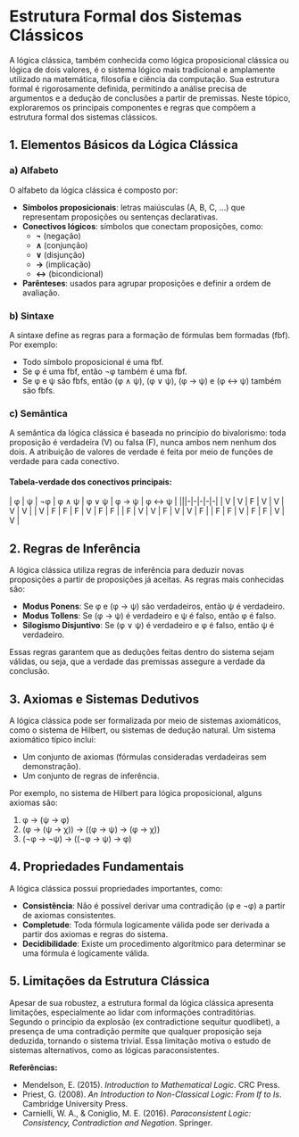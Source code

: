 
# Estrutura Formal dos Sistemas Clássicos

A lógica clássica, também conhecida como lógica proposicional clássica ou lógica de dois valores, é o sistema lógico mais tradicional e amplamente utilizado na matemática, filosofia e ciência da computação. Sua estrutura formal é rigorosamente definida, permitindo a análise precisa de argumentos e a dedução de conclusões a partir de premissas. Neste tópico, exploraremos os principais componentes e regras que compõem a estrutura formal dos sistemas clássicos.

## 1. **Elementos Básicos da Lógica Clássica**

### a) **Alfabeto**
O alfabeto da lógica clássica é composto por:
- **Símbolos proposicionais**: letras maiúsculas (A, B, C, ...) que representam proposições ou sentenças declarativas.
- **Conectivos lógicos**: símbolos que conectam proposições, como:
  - **¬** (negação)
  - **∧** (conjunção)
  - **∨** (disjunção)
  - **→** (implicação)
  - **↔** (bicondicional)
- **Parênteses**: usados para agrupar proposições e definir a ordem de avaliação.

### b) **Sintaxe**
A sintaxe define as regras para a formação de fórmulas bem formadas (fbf). Por exemplo:
- Todo símbolo proposicional é uma fbf.
- Se φ é uma fbf, então ¬φ também é uma fbf.
- Se φ e ψ são fbfs, então (φ ∧ ψ), (φ ∨ ψ), (φ → ψ) e (φ ↔ ψ) também são fbfs.

### c) **Semântica**
A semântica da lógica clássica é baseada no princípio do bivalorismo: toda proposição é verdadeira (V) ou falsa (F), nunca ambos nem nenhum dos dois. A atribuição de valores de verdade é feita por meio de funções de verdade para cada conectivo.

#### Tabela-verdade dos conectivos principais:
| φ | ψ | ¬φ | φ ∧ ψ | φ ∨ ψ | φ → ψ | φ ↔ ψ |
|||-|-|-|-|-|
| V | V |  F |   V   |   V   |   V   |   V   |
| V | F |  F |   F   |   V   |   F   |   F   |
| F | V |  V |   F   |   V   |   V   |   F   |
| F | F |  V |   F   |   F   |   V   |   V   |

## 2. **Regras de Inferência**

A lógica clássica utiliza regras de inferência para deduzir novas proposições a partir de proposições já aceitas. As regras mais conhecidas são:

- **Modus Ponens**: Se φ e (φ → ψ) são verdadeiros, então ψ é verdadeiro.
- **Modus Tollens**: Se (φ → ψ) é verdadeiro e ψ é falso, então φ é falso.
- **Silogismo Disjuntivo**: Se (φ ∨ ψ) é verdadeiro e φ é falso, então ψ é verdadeiro.

Essas regras garantem que as deduções feitas dentro do sistema sejam válidas, ou seja, que a verdade das premissas assegure a verdade da conclusão.

## 3. **Axiomas e Sistemas Dedutivos**

A lógica clássica pode ser formalizada por meio de sistemas axiomáticos, como o sistema de Hilbert, ou sistemas de dedução natural. Um sistema axiomático típico inclui:

- Um conjunto de axiomas (fórmulas consideradas verdadeiras sem demonstração).
- Um conjunto de regras de inferência.

Por exemplo, no sistema de Hilbert para lógica proposicional, alguns axiomas são:
1. φ → (ψ → φ)
2. (φ → (ψ → χ)) → ((φ → ψ) → (φ → χ))
3. (¬φ → ¬ψ) → ((¬φ → ψ) → φ)

## 4. **Propriedades Fundamentais**

A lógica clássica possui propriedades importantes, como:

- **Consistência**: Não é possível derivar uma contradição (φ e ¬φ) a partir de axiomas consistentes.
- **Completude**: Toda fórmula logicamente válida pode ser derivada a partir dos axiomas e regras do sistema.
- **Decidibilidade**: Existe um procedimento algorítmico para determinar se uma fórmula é logicamente válida.

## 5. **Limitações da Estrutura Clássica**

Apesar de sua robustez, a estrutura formal da lógica clássica apresenta limitações, especialmente ao lidar com informações contraditórias. Segundo o princípio da explosão (ex contradictione sequitur quodlibet), a presença de uma contradição permite que qualquer proposição seja deduzida, tornando o sistema trivial. Essa limitação motiva o estudo de sistemas alternativos, como as lógicas paraconsistentes.



**Referências:**
- Mendelson, E. (2015). *Introduction to Mathematical Logic*. CRC Press.
- Priest, G. (2008). *An Introduction to Non-Classical Logic: From If to Is*. Cambridge University Press.
- Carnielli, W. A., & Coniglio, M. E. (2016). *Paraconsistent Logic: Consistency, Contradiction and Negation*. Springer.


